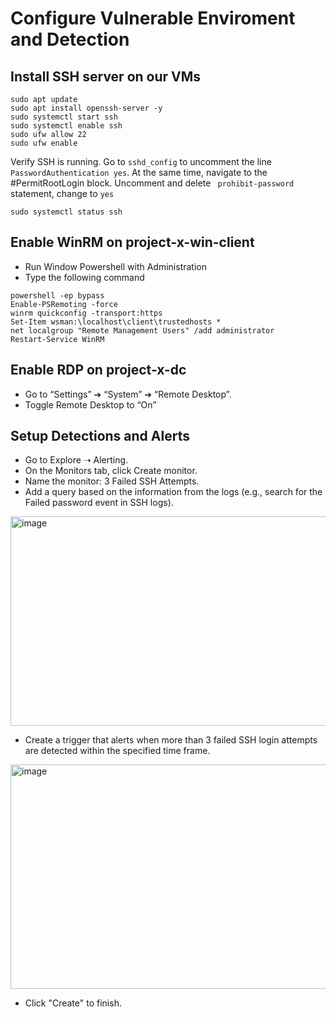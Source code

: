 # Configure Vulnerable Enviroment and Detection

## Install SSH server on our VMs
```
sudo apt update
sudo apt install openssh-server -y
sudo systemctl start ssh
sudo systemctl enable ssh
sudo ufw allow 22
sudo ufw enable
```

Verify SSH is running. Go to ```sshd_config``` to uncomment the line ``` PasswordAuthentication yes ```. At the same time, navigate to the #PermitRootLogin block. Uncomment and delete ``` prohibit-password``` statement, 
change to ```yes```

``` sudo systemctl status ssh ```

## Enable WinRM on project-x-win-client
- Run Window Powershell with Administration
- Type the following command

```
powershell -ep bypass
Enable-PSRemoting -force
winrm quickconfig -transport:https
Set-Item wsman:\localhost\client\trustedhosts *
net localgroup "Remote Management Users" /add administrator
Restart-Service WinRM
```

## Enable RDP on project-x-dc
- Go to “Settings” ➔ “System” ➔ “Remote Desktop”.
- Toggle Remote Desktop to “On”

## Setup Detections and Alerts
- Go to Explore ➝ Alerting.
- On the Monitors tab, click Create monitor.
- Name the monitor: 3 Failed SSH Attempts.
- Add a query based on the information from the logs (e.g., search for the Failed password event in SSH logs).
<img width="973" height="335" alt="image" src="https://github.com/user-attachments/assets/ce43c656-0607-4868-8c7b-8fa8fb8814e6" />

- Create a trigger that alerts when more than 3 failed SSH login attempts are detected within the specified time frame.
<img width="1113" height="359" alt="image" src="https://github.com/user-attachments/assets/434bec79-aa36-48ba-ac92-f94501f81cee" />

- Click "Create" to finish.

